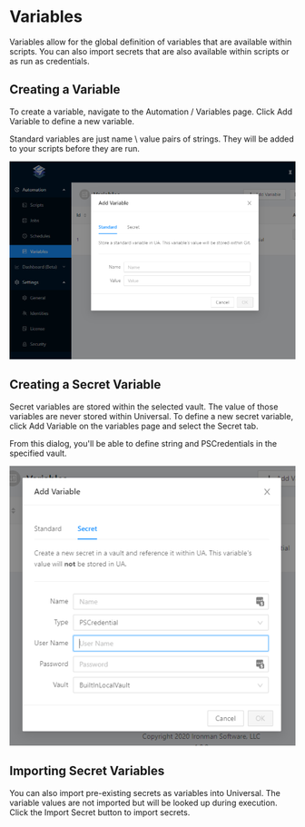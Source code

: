 # Variables

Variables allow for the global definition of variables that are available within scripts. You can also import secrets that are also available within scripts or as run as credentials. 

## Creating a Variable 

To create a variable, navigate to the Automation / Variables page. Click Add Variable to define a new variable. 

Standard variables are just name \ value pairs of strings. They will be added to your scripts before they are run. 

![&apos;](../.gitbook/assets/image%20%286%29.png)

## Creating a Secret Variable

Secret variables are stored within the selected vault. The value of those variables are never stored within Universal. To define a new secret variable, click Add Variable on the variables page and select the Secret tab. 

From this dialog, you'll be able to define string and PSCredentials in the specified vault. 

![](../.gitbook/assets/image%20%284%29.png)

## Importing Secret Variables

You can also import pre-existing secrets as variables into Universal. The variable values are not imported but will be looked up during execution. Click the Import Secret button to import secrets. 






